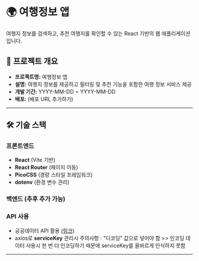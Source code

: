 # 🌍 여행정보 앱

여행지 정보를 검색하고, 추천 여행지를 확인할 수 있는 React 기반의 웹 애플리케이션입니다.

## 🚀 프로젝트 개요
- **프로젝트명:** 여행정보 앱
- **설명:** 여행지 정보를 제공하고 필터링 및 추천 기능을 포함한 여행 정보 서비스 제공
- **개발 기간:** YYYY-MM-DD ~ YYYY-MM-DD
- **배포:** (배포 URL 추가하기)

---

## 🛠 기술 스택

### **프론트엔드**
- **React** (Vite 기반)
- **React Router** (페이지 이동)
- **PicoCSS** (경량 스타일 프레임워크)
- **dotenv** (환경 변수 관리)

### **백엔드 (추후 추가 가능)**

### **API 사용**
- 공공데이터 API 활용 [(링크)](https://www.data.go.kr/data/15101578/openapi.do#/tab_layer_detail_function)
- axios로 **serviceKey** 관리시 주의사항 : "디코딩" 값으로 넣어야 함 >> 인코딩 데이터 사용시 한 번 더 인코딩하기 때문에 serviceKey를 올바르게 인식하지 못함

---
